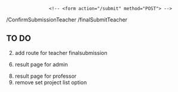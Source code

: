 
<!-- admin page -->

<!-- <form action="/logout" method="POST"> -->
                    <!-- <form action="/submit" method="POST"> -->
<!-- <form action="/createUser" method="POST"> -->
<!-- <form action="/deleteUser" method="POST"> -->
<!-- <form action="/togglePortal"> -->
<!-- <form action="/setGroupSize"> -->
<!-- <form action="/setProjectList"> -->
<!-- <form action="/setAdminPassword"> -->
<form action="/doComputation">
<!-- <form action="/resetPortal"> -->

/ConfirmSubmissionTeacher
/finalSubmitTeacher

<!-- user page -->

<form action="/logout">
<!-- <form action="/ConfirmSubmission"> -->
<!-- <form action="/selectMembers"> -->



## TO DO
<!-- 1. add route for teacher confirmation -->
2. add route for teacher finalsubmission
<!-- 3. store project list in portalConfig -->
<!-- 4. store student list in portalConfig -->
<!-- 5. Add option on admin page to add/delete a professor -->
6. result page for admin
<!-- 7. result page for student -->
8. result page for professor
9. remove set project list option
<!-- 10. fix reset project list option -->